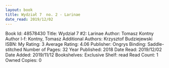 ```yaml
---
layout: book
title: Wydział 7  no. 2 - Larinae
date_read: 2019/12/02
---
```


Book Id: 48578430
Title: Wydział 7 #2: Larinae
Author: Tomasz Kontny
Author l-f: Kontny, Tomasz
Additional Authors: Krzysztof Budziejewski
ISBN: 
My Rating: 3
Average Rating: 4.06
Publisher: Ongrys
Binding: Saddle-stitched
Number of Pages: 32
Year Published: 2018
Date Read: 2019/12/02
Date Added: 2019/11/12
Bookshelves: 
Exclusive Shelf: read
Read Count: 1
Owned Copies: 0

